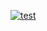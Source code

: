 [![test](https://github.com/pradneshsanderan/gha-lab/actions/workflows/test.yaml/badge.svg)](https://github.com/pradneshsanderan/gha-lab/actions/workflows/test.yaml)
